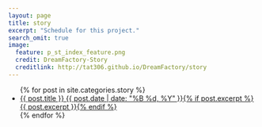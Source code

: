```yaml
---
layout: page
title: story
excerpt: "Schedule for this project."
search_omit: true
image:
  feature: p_st_index_feature.png
  credit: DreamFactory-Story
  creditlink: http://tat306.github.io/DreamFactory/story
---
```


<ul class="post-list">
{% for post in site.categories.story %} 
  <li><article><a href="{{ site.url }}{{ post.url }}">{{ post.title }} <span class="entry-date"><time datetime="{{ post.date | date_to_xmlschema }}">{{ post.date | date: "%B %d, %Y" }}</time></span>{% if post.excerpt %} <span class="excerpt">{{ post.excerpt }}</span>{% endif %}</a></article></li>
{% endfor %}
</ul>
